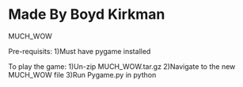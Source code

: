 # Made By Boyd Kirkman
MUCH_WOW

Pre-requisits:
1)Must have pygame installed

To play the game:
1)Un-zip MUCH_WOW.tar.gz
2)Navigate to the new MUCH_WOW file
3)Run Pygame.py in python
